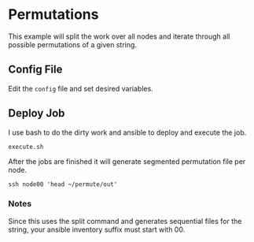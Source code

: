 # Permutations

This example will split the work over all nodes and iterate through all possible permutations of a given string.

## Config File

Edit the `config` file and set desired variables.

## Deploy Job

I use bash to do the dirty work and ansible to deploy and execute the job.

`execute.sh`

After the jobs are finished it will generate segmented permutation file per node.

`ssh node00 'head ~/permute/out'`

### Notes

Since this uses the split command and generates sequential files for the string, your ansible inventory suffix must start with 00.

